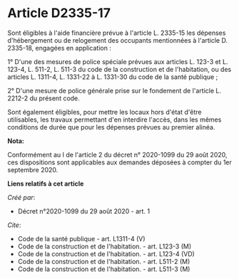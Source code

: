 # Article D2335-17

Sont éligibles à l'aide financière prévue à l'article L. 2335-15 les dépenses d'hébergement ou de relogement des occupants
mentionnées à l'article D. 2335-18, engagées en application :

1° D'une des mesures de police spéciale prévues aux articles L. 123-3 et L. 123-4, L. 511-2, L. 511-3 du code de la
construction et de l'habitation, ou des articles L. 1311-4, L. 1331-22 à L. 1331-30 du code de la santé publique ;

2° D'une mesure de police générale prise sur le fondement de l'article L. 2212-2 du présent code.

Sont également éligibles, pour mettre les locaux hors d'état d'être utilisables, les travaux permettant d'en interdire
l'accès, dans les mêmes conditions de durée que pour les dépenses prévues au premier alinéa.

**Nota:**

Conformément au I de l'article 2 du décret n° 2020-1099 du 29 août 2020, ces dispositions sont applicables aux demandes
déposées à compter du 1er septembre 2020.

**Liens relatifs à cet article**

_Créé par_:

  - Décret n°2020-1099 du 29 août 2020 - art. 1

_Cite_:

  - Code de la santé publique - art. L1311-4 (V)
  - Code de la construction et de l'habitation. - art. L123-3 (M)
  - Code de la construction et de l'habitation. - art. L123-4 (VD)
  - Code de la construction et de l'habitation. - art. L511-2 (M)
  - Code de la construction et de l'habitation. - art. L511-3 (M)
